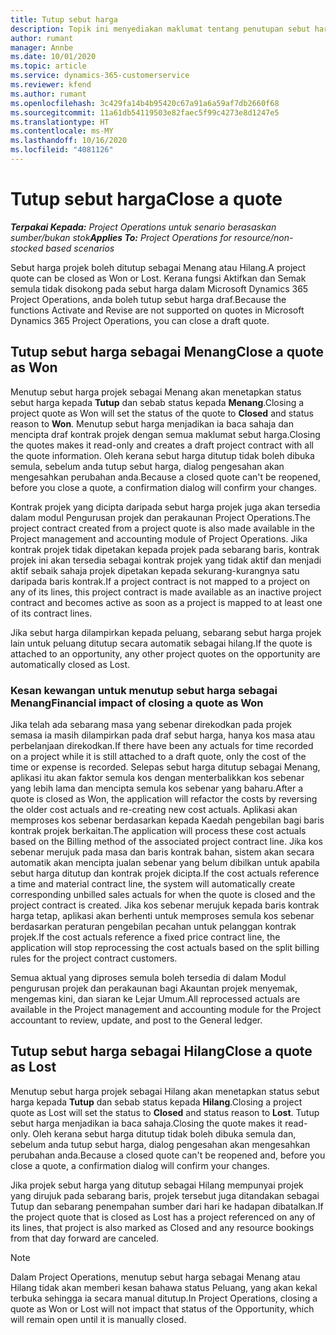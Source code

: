 ```yaml
---
title: Tutup sebut harga
description: Topik ini menyediakan maklumat tentang penutupan sebut harga dalam Project Operations.
author: rumant
manager: Annbe
ms.date: 10/01/2020
ms.topic: article
ms.service: dynamics-365-customerservice
ms.reviewer: kfend
ms.author: rumant
ms.openlocfilehash: 3c429fa14b4b95420c67a91a6a59af7db2660f68
ms.sourcegitcommit: 11a61db54119503e82faec5f99c4273e8d1247e5
ms.translationtype: HT
ms.contentlocale: ms-MY
ms.lasthandoff: 10/16/2020
ms.locfileid: "4081126"
---
```

# <a name="close-a-quote"></a><span data-ttu-id="930a3-103">Tutup sebut harga</span><span class="sxs-lookup"><span data-stu-id="930a3-103">Close a quote</span></span>

<span data-ttu-id="930a3-104">_**Terpakai Kepada:** Project Operations untuk senario berasaskan sumber/bukan stok_</span><span class="sxs-lookup"><span data-stu-id="930a3-104">_**Applies To:** Project Operations for resource/non-stocked based scenarios_</span></span>

<span data-ttu-id="930a3-105">Sebut harga projek boleh ditutup sebagai Menang atau Hilang.</span><span class="sxs-lookup"><span data-stu-id="930a3-105">A project quote can be closed as Won or Lost.</span></span> <span data-ttu-id="930a3-106">Kerana fungsi Aktifkan dan Semak semula tidak disokong pada sebut harga dalam Microsoft Dynamics 365 Project Operations, anda boleh tutup sebut harga draf.</span><span class="sxs-lookup"><span data-stu-id="930a3-106">Because the functions Activate and Revise are not supported on quotes in Microsoft Dynamics 365 Project Operations, you can close a draft quote.</span></span>

## <a name="close-a-quote-as-won"></a><span data-ttu-id="930a3-107">Tutup sebut harga sebagai Menang</span><span class="sxs-lookup"><span data-stu-id="930a3-107">Close a quote as Won</span></span>

<span data-ttu-id="930a3-108">Menutup sebut harga projek sebagai Menang akan menetapkan status sebut harga kepada **Tutup** dan sebab status kepada **Menang**.</span><span class="sxs-lookup"><span data-stu-id="930a3-108">Closing a project quote as Won will set the status of the quote to **Closed** and status reason to **Won**.</span></span> <span data-ttu-id="930a3-109">Menutup sebut harga menjadikan ia baca sahaja dan mencipta draf kontrak projek dengan semua maklumat sebut harga.</span><span class="sxs-lookup"><span data-stu-id="930a3-109">Closing the quotes makes it read-only and creates a draft project contract with all the quote information.</span></span> <span data-ttu-id="930a3-110">Oleh kerana sebut harga ditutup tidak boleh dibuka semula, sebelum anda tutup sebut harga, dialog pengesahan akan mengesahkan perubahan anda.</span><span class="sxs-lookup"><span data-stu-id="930a3-110">Because a closed quote can't be reopened, before you close a quote, a confirmation dialog will confirm your changes.</span></span>

<span data-ttu-id="930a3-111">Kontrak projek yang dicipta daripada sebut harga projek juga akan tersedia dalam modul Pengurusan projek dan perakaunan Project Operations.</span><span class="sxs-lookup"><span data-stu-id="930a3-111">The project contract created from a project quote is also made available in the Project management and accounting module of Project Operations.</span></span> <span data-ttu-id="930a3-112">Jika kontrak projek tidak dipetakan kepada projek pada sebarang baris, kontrak projek ini akan tersedia sebagai kontrak projek yang tidak aktif dan menjadi aktif sebaik sahaja projek dipetakan kepada sekurang-kurangnya satu daripada baris kontrak.</span><span class="sxs-lookup"><span data-stu-id="930a3-112">If a project contract is not mapped to a project on any of its lines, this project contract is made available as an inactive project contract and becomes active as soon as a project is mapped to at least one of its contract lines.</span></span>

<span data-ttu-id="930a3-113">Jika sebut harga dilampirkan kepada peluang, sebarang sebut harga projek lain untuk peluang ditutup secara automatik sebagai hilang.</span><span class="sxs-lookup"><span data-stu-id="930a3-113">If the quote is attached to an opportunity, any other project quotes on the opportunity are automatically closed as Lost.</span></span>

### <a name="financial-impact-of-closing-a-quote-as-won"></a><span data-ttu-id="930a3-114">Kesan kewangan untuk menutup sebut harga sebagai Menang</span><span class="sxs-lookup"><span data-stu-id="930a3-114">Financial impact of closing a quote as Won</span></span>

<span data-ttu-id="930a3-115">Jika telah ada sebarang masa yang sebenar direkodkan pada projek semasa ia masih dilampirkan pada draf sebut harga, hanya kos masa atau perbelanjaan direkodkan.</span><span class="sxs-lookup"><span data-stu-id="930a3-115">If there have been any actuals for time recorded on a project while it is still attached to a draft quote, only the cost of the time or expense is recorded.</span></span> <span data-ttu-id="930a3-116">Selepas sebut harga ditutup sebagai Menang, aplikasi itu akan faktor semula kos dengan menterbalikkan kos sebenar yang lebih lama dan mencipta semula kos sebenar yang baharu.</span><span class="sxs-lookup"><span data-stu-id="930a3-116">After a quote is closed as Won, the application will refactor the costs by reversing the older cost actuals and re-creating new cost actuals.</span></span> <span data-ttu-id="930a3-117">Aplikasi akan memproses kos sebenar berdasarkan kepada Kaedah pengebilan bagi baris kontrak projek berkaitan.</span><span class="sxs-lookup"><span data-stu-id="930a3-117">The application will process these cost actuals based on the Billing method of the associated project contract line.</span></span> <span data-ttu-id="930a3-118">Jika kos sebenar merujuk pada masa dan baris kontrak bahan, sistem akan secara automatik akan mencipta jualan sebenar yang belum dibilkan untuk apabila sebut harga ditutup dan kontrak projek dicipta.</span><span class="sxs-lookup"><span data-stu-id="930a3-118">If the cost actuals reference a time and material contract line, the system will automatically create corresponding unbilled sales actuals for when the quote is closed and the project contract is created.</span></span> <span data-ttu-id="930a3-119">Jika kos sebenar merujuk kepada baris kontrak harga tetap, aplikasi akan berhenti untuk memproses semula kos sebenar berdasarkan peraturan pengebilan pecahan untuk pelanggan kontrak projek.</span><span class="sxs-lookup"><span data-stu-id="930a3-119">If the cost actuals reference a fixed price contract line, the application will stop reprocessing the cost actuals based on the split billing rules for the project contract customers.</span></span>

<span data-ttu-id="930a3-120">Semua aktual yang diproses semula boleh tersedia di dalam Modul pengurusan projek dan perakaunan bagi Akauntan projek menyemak, mengemas kini, dan siaran ke Lejar Umum.</span><span class="sxs-lookup"><span data-stu-id="930a3-120">All reprocessed actuals are available in the Project management and accounting module for the Project accountant to review, update, and post to the General ledger.</span></span> 

## <a name="close-a-quote-as-lost"></a><span data-ttu-id="930a3-121">Tutup sebut harga sebagai Hilang</span><span class="sxs-lookup"><span data-stu-id="930a3-121">Close a quote as Lost</span></span>

<span data-ttu-id="930a3-122">Menutup sebut harga projek sebagai Hilang akan menetapkan status sebut harga kepada **Tutup** dan sebab status kepada **Hilang**.</span><span class="sxs-lookup"><span data-stu-id="930a3-122">Closing a project quote as Lost will set the status to **Closed** and status reason to **Lost**.</span></span> <span data-ttu-id="930a3-123">Tutup sebut harga menjadikan ia baca sahaja.</span><span class="sxs-lookup"><span data-stu-id="930a3-123">Closing the quote makes it read-only.</span></span> <span data-ttu-id="930a3-124">Oleh kerana sebut harga ditutup tidak boleh dibuka semula dan, sebelum anda tutup sebut harga, dialog pengesahan akan mengesahkan perubahan anda.</span><span class="sxs-lookup"><span data-stu-id="930a3-124">Because a closed quote can't be reopened and, before you close a quote, a confirmation dialog will confirm your changes.</span></span>

<span data-ttu-id="930a3-125">Jika projek sebut harga yang ditutup sebagai Hilang mempunyai projek yang dirujuk pada sebarang baris, projek tersebut juga ditandakan sebagai Tutup dan sebarang penempahan sumber dari hari ke hadapan dibatalkan.</span><span class="sxs-lookup"><span data-stu-id="930a3-125">If the project quote that is closed as Lost has a project referenced on any of its lines, that project is also marked as Closed and any resource bookings from that day forward are canceled.</span></span>

> [!NOTE]
> <span data-ttu-id="930a3-126">Dalam Project Operations, menutup sebut harga sebagai Menang atau Hilang tidak akan memberi kesan bahawa status Peluang, yang akan kekal terbuka sehingga ia secara manual ditutup.</span><span class="sxs-lookup"><span data-stu-id="930a3-126">In Project Operations, closing a quote as Won or Lost will not impact that status of the Opportunity, which will remain open until it is manually closed.</span></span>
